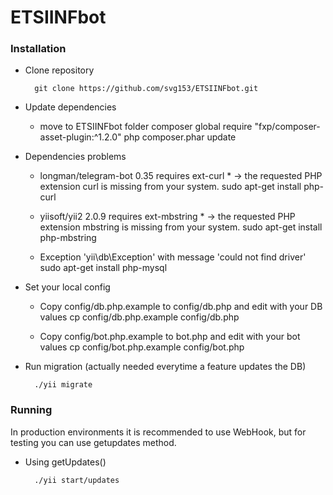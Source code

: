 # ETSIINFbot

### Installation

* Clone repository

        git clone https://github.com/svg153/ETSIINFbot.git
        
* Update dependencies
    - move to ETSIINFbot folder
        composer global require "fxp/composer-asset-plugin:^1.2.0"
        php composer.phar update
    
* Dependencies problems
    - longman/telegram-bot 0.35 requires ext-curl * -> the requested PHP extension curl is missing from your system.
        sudo apt-get install php-curl

    - yiisoft/yii2 2.0.9 requires ext-mbstring * -> the requested PHP extension mbstring is missing from your system.
        sudo apt-get install php-mbstring
        
    - Exception 'yii\db\Exception' with message 'could not find driver'        
        sudo apt-get install php-mysql
        
* Set your local config
    
    - Copy config/db.php.example to config/db.php and edit with your DB values
        cp config/db.php.example config/db.php
        
    - Copy config/bot.php.example to bot.php and edit with your bot values
        cp config/bot.php.example config/bot.php
        
* Run migration (actually needed everytime a feature updates the DB)

        ./yii migrate
        
        
        
        
### Running

In production environments it is recommended to use WebHook, but for testing you can use getupdates method.

* Using getUpdates()

        ./yii start/updates
